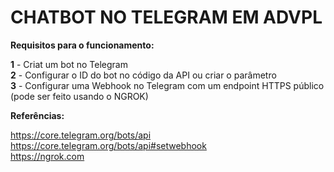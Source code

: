 # CHATBOT NO TELEGRAM EM ADVPL

**Requisitos para o funcionamento:** 

**1** - Criat um bot no Telegram\
**2** - Configurar o ID do bot no código da API ou criar o parâmetro\
**3** - Configurar uma Webhook no Telegram com um endpoint HTTPS público (pode ser feito usando o NGROK)

**Referências:**

https://core.telegram.org/bots/api <br />
https://core.telegram.org/bots/api#setwebhook <br/>
https://ngrok.com
